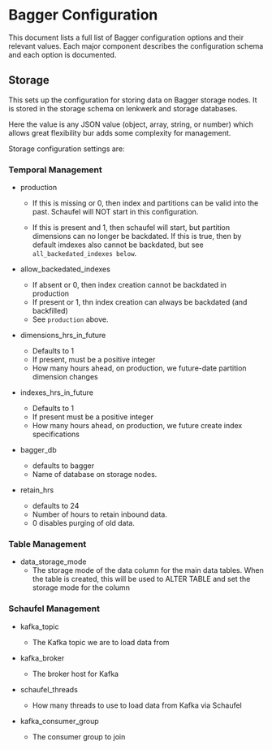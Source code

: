 # Bagger Configuration

This document lists a full list of Bagger configuration options and their
relevant values.  Each major component describes the configuration schema and
each option is documented.

## Storage

This sets up the configuration for storing data on Bagger storage nodes.  It
is stored in the storage schema on lenkwerk and storage databases.

Here the value is any JSON value (object, array, string, or number) which
allows great flexibility bur adds some complexity for management.

Storage configuration settings are:

### Temporal Management

 - production
    - If this is missing or 0, then index and partitions can be valid into the
      past.  Schaufel will NOT start in this configuration.
    
    - If this is present and 1, then schaufel will start, but partition
      dimensions can no longer be backdated.  If this is true, then by default
      imdexes also cannot be backdated, but see `all_backedated_indexes below`.
 
 - allow_backedated_indexes
    - If absent or 0, then index creation cannot be backdated in production
    - If present or 1, thn index creation can always be backdated (and
      backfilled)
    - See `production` above.

 - dimensions_hrs_in_future
    - Defaults to 1
    - If present, must be a positive integer
    - How many hours ahead, on production, we future-date partition dimension
      changes

 - indexes_hrs_in_future
    - Defaults to 1
    - If present must be a positive integer
    - How many hours ahead, on production, we future create index specifications

 - bagger_db
    - defaults to bagger
    - Name of database on storage nodes.

 - retain_hrs
    - defaults to 24
    - Number of hours to retain inbound data.
    - 0 disables purging of old data.


### Table Management

 - data_storage_mode
    - The storage mode of the data column for the main data tables.
      When the table is created, this will be used to ALTER TABLE and set the
      storage mode for the column

### Schaufel Management

 - kafka_topic
    - The Kafka topic we are to load data from

 - kafka_broker
    - The broker host for Kafka

 - schaufel_threads
   -  How many threads to use to load data from Kafka via Schaufel

 - kafka_consumer_group
   -  The consumer group to join
